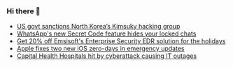 ### Hi there 👋

<!--START_SECTION:feed-->
* [US govt sanctions North Korea’s Kimsuky hacking group](https://www.bleepingcomputer.com/news/security/us-govt-sanctions-north-koreas-kimsuky-hacking-group/)
* [WhatsApp's new Secret Code feature hides your locked chats](https://www.bleepingcomputer.com/news/security/whatsapps-new-secret-code-feature-hides-your-locked-chats/)
* [Get 20% off Emsisoft's Enterprise Security EDR solution for the holidays](https://www.bleepingcomputer.com/news/security/get-20-percent-off-emsisofts-enterprise-security-edr-solution-for-the-holidays/)
* [Apple fixes two new iOS zero-days in emergency updates](https://www.bleepingcomputer.com/news/apple/apple-fixes-two-new-ios-zero-days-in-emergency-updates/)
* [Capital Health Hospitals hit by cyberattack causing IT outages](https://www.bleepingcomputer.com/news/security/capital-health-hospitals-hit-by-cyberattack-causing-it-outages/)
<!--END_SECTION:feed-->

<!--
**frankenk/frankenk** is a ✨ _special_ ✨ repository because its `README.md` (this file) appears on your GitHub profile.

Here are some ideas to get you started:

- 🔭 I’m currently working on ...
- 🌱 I’m currently learning ...
- 👯 I’m looking to collaborate on ...
- 🤔 I’m looking for help with ...
- 💬 Ask me about ...
- 📫 How to reach me: ...
- 😄 Pronouns: ...
- ⚡ Fun fact: ...
-->



